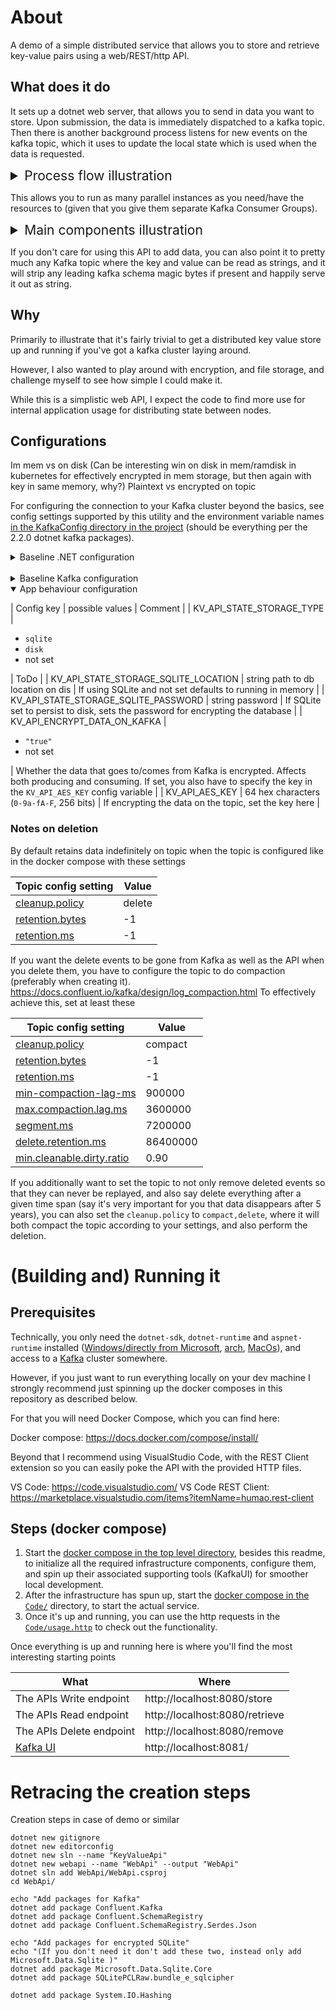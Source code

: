 # About

A demo of a simple distributed service that allows you to store and retrieve
key-value pairs using a web/REST/http API.

## What does it do

It sets up a dotnet web server, that allows you to send in data you want to store.
Upon submission, the data is immediately dispatched to a kafka topic.
Then there is another background process listens for new events on the kafka topic,
which it uses to update the local state which is used when the data is requested.

<details>
<summary style="font-size: 1.5em">Process flow illustration</summary>

```mermaid
sequenceDiagram
    actor User
    box Grey Web Server
        participant api_write as Write Endpoint
        participant api_read as Read Endpoint
        participant api_state as Local State<br>(In memory SQLite<br>or encrypted<br>on disk SQLite)
        participant api_consumer as State Updater
    end
    participant Kafka
    User ->> api_write: Hey, here is a<br>Key/Value pair
    alt no encryption for topic
    else if encryption for topic
        api_write ->> api_write: Encrypt key and value<br>using AES key from config
    end
    api_write ->> Kafka: A new Key/Value pair has arrived,<br>could you store it for me?
    Kafka ->> api_consumer: Got a<br>new Key/Value pair<br>for you!
    alt no encryption for topic
    else if encryption for topic
        api_consumer ->> api_consumer: Decrypt key and value<br>using AES key from config
    end
    api_consumer ->> api_state: Put new or updated<br>pair in local state
    User ->> api_read: What was that value<br>I stored again,<br>think this is the key?
    api_read ->> api_state: Yo, got value<br>for this key?
    api_state -->> api_read: Yup, here's the value
    api_read -->> User: The data you asked for,<br>fresh from the oven!
```

</details>

This allows you to run as many parallel instances as you need/have the resources to
(given that you give them separate Kafka Consumer Groups).

<details>
<summary style="font-size: 1.5em">Main components illustration</summary>

```mermaid

flowchart LR
    subgraph api3[API Instance 3]
        api3_endpoint_input[Write Endpoint]
        api3_endpoint_output[Read Endpoint]
        api3_kafka_consumer(Kafka Consumer Service)
        api3_internal_state[(SQLite State)]
        api3_kafka_consumer-->api3_internal_state
        api3_internal_state-->api3_endpoint_output
    end

    subgraph api2[API Instance 2]
        api2_endpoint_input[Write Endpoint]
        api2_endpoint_output[Read Endpoint]
        api2_kafka_consumer(Kafka Consumer Service)
        api2_internal_state[(SQLite State)]
        api2_kafka_consumer-->api2_internal_state
        api2_internal_state-->api2_endpoint_output
    end

    subgraph api1[API Instance 1]
        api1_endpoint_input[Write Endpoint]
        api1_endpoint_output[Read Endpoint]
        api1_kafka_consumer(Kafka Consumer Service)
        api1_internal_state[(SQLite State)]
        api1_kafka_consumer-->api1_internal_state
        api1_internal_state-->api1_endpoint_output
    end

    subgraph Kafka[ ]
        direction LR
        kafka_graph_label[Kafka]
        kafka_graph_label~~~Broker1
        subgraph Broker1
            broker1_topic1[Topic]
        end
        subgraph Broker2
            broker2_topic1[Topic]
        end
        subgraph Broker3
            broker3_topic1[Topic]
        end
        %% Broker1<-->Broker2<-->Broker3<-->Broker1
        broker1_topic1<-->broker2_topic1<-->broker3_topic1<-->broker1_topic1
    end
    %% api1_endpoint_output~~~api2_endpoint_output~~~api3_endpoint_output

    api1_endpoint_input-->Kafka
    api2_endpoint_input-->Kafka
    api3_endpoint_input-->Kafka

    Kafka-->api1_kafka_consumer
    Kafka-->api2_kafka_consumer
    Kafka-->api3_kafka_consumer

    classDef kafkaLabel font-size:1.1em, font-weight:bold, fill:none, stroke:none;
    class kafka_graph_label kafkaLabel;
    %% class Kafka kafkaLabel;
    classDef instanceLabel font-size:1.2em, margin-right:50em;
    class api1 instanceLabel;
    class api2 instanceLabel;
    class api3 instanceLabel;
```

</details>

If you don't care for using this API to add data, you can also point it to pretty much
any Kafka topic where the key and value can be read as strings, and it will strip any
leading kafka schema magic bytes if present and happily serve it out as string.

## Why

Primarily to illustrate that it's fairly trivial to get a distributed key value store
up and running if you've got a kafka cluster laying around.

However, I also wanted to play around with encryption, and file storage, and challenge
myself to see how simple I could make it.

While this is a simplistic web API, I expect the code to find more use for
internal application usage for distributing state between nodes.

## Configurations

Im mem vs on disk
(Can be interesting win on disk in mem/ramdisk in kubernetes for effectively encrypted in mem storage, but then again with key in same memory, why?)
Plaintext vs encrypted on topic

For configuring the connection to your Kafka cluster beyond the basics, see config settings supported by this utility and the environment variable names [in the KafkaConfig directory in the project](./Code/KeyValueApi/KafkaConfig/README.md#supported-variables) (should be everything per the 2.2.0 dotnet kafka packages).

<details>
<summary>Baseline .NET configuration</summary>
Not really necessary, byt nice for quality of life

| Variable | Example value | What |
|----------|---------------|------|
| [ASPNETCORE_ENVIRONMENT](https://learn.microsoft.com/en-us/aspnet/core/fundamentals/environments?view=aspnetcore-8.0) | `Development` | Allows you to set `Development` as the environment, which enables some niceties for local development like error pages that are not useless but have lots of detail. |
| [ASPNETCORE_URLS](https://learn.microsoft.com/en-us/aspnet/core/fundamentals/configuration/?view=aspnetcore-8.0#kestrel-endpoint-configuration) | `http://+:8080` | Allows you to specify what ports you'll be running on, and whether to enable https at all (seeing as it's mostly terminated for you by the infrastructure of the day no reason to produce lots of "browser hates your certificate" noise when hosting locally in compose) |
| [LOGGING__LOGLEVEL__DEFAULT](https://learn.microsoft.com/en-us/aspnet/core/fundamentals/logging/?view=aspnetcore-8.0) | `Trace` | Sets the default log level used by your code (and everything else unless you configure other components individually). |
| [LOGGING__LOGLEVEL__MICROSOFT](https://learn.microsoft.com/en-us/aspnet/core/fundamentals/logging/?view=aspnetcore-8.0) | `Warning` | Sets the log level of Microsoft components (which allows you to control the degree of log output not originating from your code, which is nice when you don't feel like setting up and navigating a log processing engine for quickly checking something out) |
| [LOGGING__LOGLEVEL__MICROSOFT.ASPNETCORE.DATAPROTECTION](https://learn.microsoft.com/en-us/aspnet/core/security/data-protection/configuration/overview?view=aspnetcore-8.0) | `Error` | Allows you to configure Microsofts protection of session keys etc. Carefully consider this if you run in a shared hosting environment. But also beware that alle the security of assets the application has access to like Kafka security settings and the storage keys (or storage itself if running in memory) will leak if someone takes a memory dump of the application or snapshot of the disk system accessible by the application user. So the default in memory storage that Microsofts web framework set up, which it warns about being insecure during startup, well, it's up to you to figure how much of humanitys time to spend on it when you'll probably run this in a container at a place you have no choice but to blindly trust that doesn't abuse the secrets you provide for the solution to start running at all |

</details>

<br>

<details>
<summary>Baseline Kafka configuration</summary>
A minimal configuration for the connection to Kafka

| Variable                        | Required | Example Value | Comment |
|---------------------------------|----------|---------------|---------|
| KAFKA_BOOTSTRAP_SERVERS         | required | `172.80.80.11:9092,172.80.80.12:9092,172.80.80.13:9092` | The addresses your application instances use to find your Kafka cluster |
| KAFKA_SECURITY_PROTOCOL         | required | `ssl` | What kind of security is used when connecting to kafka (main options are none, username/password, certificates, tokens) |
| KAFKA_SSL_CA_PEM_LOCATION       | optional | `/kafka/secrets/ca.crt` | The location of the file containing the certificates of the CAs you expect to have signed the brokers certificates so that you can trust them when connecting to them. Another alternative might be embedding the CA Certificates in the machines trust store or using certificates by a CA that is widely trusted and already embedded. |
| KAFKA_SSL_CERTIFICATE_LOCATION  | optional | `/kafka/secrets/acl-principal.crt` | When running with `ssl` as the security mode (certificate authentication), specifies where the applications certificate can be found. |
| KAFKA_SSL_KEY_LOCATION          | optional | `/kafka/secrets/acl-principal.key` | When running with `ssl` as the security mode (certificate authentication), specifies where the applications private key (corresponding to it's certificate) can be found. |
| KAFKA_SSL_KEY_PASSWORD_LOCATION | optional | `/kafka/secrets/password.txt` | When running with `ssl` as the security mode (certificate authentication), if the provided key is encrypted, specifies where to find the password that can be used to decrypt it |
| KAFKA_ACKS                      | optional | `leader` | Specifies whether the producer should wait for `all` the brokers keeping replicas to confirm they've persisted the event, just the `leader` the application is connected to, or `none` to fire and forget the message. |
| KAFKA_GROUP_ID                  | required | `key-value-api-instance` | The consumer group this instance should use when connecting to Kafka when retrieving events. Beware that if you set up multiple instances to use the same group, only one of them will be getting the events. |
| KAFKA_ENABLE_AUTO_COMMIT        | optional | `true` | Whether to store/commit the offset that has been consumed to the consumer group. Not used by the application, but useful in that it allows monitoring the group to see how far the application has come or if it's falling behind. |
| KAFKA_AUTO_COMMIT_INTERVAL_MS   | optional | `200` | How often to store the consumed offsets back into the consumer group. |
| KAFKA_SCHEMA_REGISTRY_URL       | required | `http://172.80.80.10:8083` | The address of the schema registry associated with the Kafka cluster. Used to determine whether there are schemas associated with the topics read from. |
| KV_API_KAFKA_KEY_VALUE_TOPIC    | required | `key-value-store` | The topic with the keys and values you want to serve out/ingest to. |

</details>

<details open>
<summary>App behaviour configuration</summary>

| Config key | possible values | Comment |
| KV_API_STATE_STORAGE_TYPE | <ul><li>`sqlite`</li><li>`disk`</li><li>not set</li></ul> | ToDo |
| KV_API_STATE_STORAGE_SQLITE_LOCATION | string path to db location on dis | If using SQLite and not set defaults to running in memory |
| KV_API_STATE_STORAGE_SQLITE_PASSWORD | string password | If SQLite set to persist to disk, sets the password for encrypting the database |
| KV_API_ENCRYPT_DATA_ON_KAFKA | <ul><li>`"true"`</li><li>not set</li></ul> | Whether the data that goes to/comes from Kafka is encrypted. Affects both producing and consuming. If set, you also have to specify the key in the `KV_API_AES_KEY` config variable |
| KV_API_AES_KEY | 64 hex characters (`0-9a-fA-F`, 256 bits) | If encrypting the data on the topic, set the key here |


</details>

### Notes on deletion

By default retains data indefinitely on topic when the topic is configured like
in the docker compose with these settings

| Topic config setting                                                                                                        | Value  |
|-----------------------------------------------------------------------------------------------------------------------------|--------|
| [cleanup.policy](https://docs.confluent.io/platform/current/installation/configuration/topic-configs.html#cleanup-policy)   | delete |
| [retention.bytes](https://docs.confluent.io/platform/current/installation/configuration/topic-configs.html#retention-bytes) | -1     |
| [retention.ms](https://docs.confluent.io/platform/current/installation/configuration/topic-configs.html#retention-ms)       | -1     |

If you want the delete events to be gone from Kafka as well as the API
when you delete them, you have to configure the topic to do compaction
(preferably when creating it).
https://docs.confluent.io/kafka/design/log_compaction.html
To effectively achieve this, set at least these

| Topic config setting                                                                                                                            | Value    |
|-------------------------------------------------------------------------------------------------------------------------------------------------|----------|
| [cleanup.policy](https://docs.confluent.io/platform/current/installation/configuration/topic-configs.html#cleanup-policy)                       | compact  |
| [retention.bytes](https://docs.confluent.io/platform/current/installation/configuration/topic-configs.html#retention-bytes)                     | -1       |
| [retention.ms](https://docs.confluent.io/platform/current/installation/configuration/topic-configs.html#retention-ms)                           | -1       |
| [min-compaction-lag-ms](https://docs.confluent.io/platform/current/installation/configuration/topic-configs.html#min-compaction-lag-ms)         | 900000   |
| [max.compaction.lag.ms](https://docs.confluent.io/platform/current/installation/configuration/topic-configs.html#max-compaction-lag-ms)         | 3600000  |
| [segment.ms](https://docs.confluent.io/platform/current/installation/configuration/topic-configs.html#segment-ms)                               | 7200000  |
| [delete.retention.ms](https://docs.confluent.io/platform/current/installation/configuration/topic-configs.html#delete-retention-ms)             | 86400000 |
| [min.cleanable.dirty.ratio](https://docs.confluent.io/platform/current/installation/configuration/topic-configs.html#min-cleanable-dirty-ratio) | 0.90     |

If you additionally want to set the topic to not only remove deleted events
so that they can never be replayed, and also say delete everything after
a given time span (say it's very important for you that data disappears after 5 years),
you can also set the `cleanup.policy` to `compact,delete`, where it will both compact
the topic according to your settings, and also perform the deletion.

# (Building and) Running it

## Prerequisites

Technically, you only need the `dotnet-sdk`, `dotnet-runtime` and `aspnet-runtime` installed ([Windows/directly from Microsoft](https://dotnet.microsoft.com/en-us/download), [arch](https://wiki.archlinux.org/title/.NET), [MacOs](https://formulae.brew.sh/formula/dotnet)), and access to a [Kafka](https://en.wikipedia.org/wiki/Apache_Kafka) cluster somewhere.

However, if you just want to run everything locally on your dev machine I strongly recommend just spinning up the docker composes in this repository as described below.

For that you will need Docker Compose, which you can find here:

Docker compose: https://docs.docker.com/compose/install/

Beyond that I recommend using VisualStudio Code, with the REST Client extension so you can easily poke the API with the provided HTTP files.

VS Code: https://code.visualstudio.com/
VS Code REST Client: https://marketplace.visualstudio.com/items?itemName=humao.rest-client

## Steps (docker compose)

1. Start the [docker compose in the top level directory](./docker-compose.yaml),
  besides this readme, to initialize all the required infrastructure components,
  configure them, and spin up their associated supporting tools (KafkaUI) for smoother local development.
2. After the infrastructure has spun up, start the [docker compose in the `Code/`](./Code/docker-compose.yaml)
  directory, to start the actual service.
3. Once it's up and running, you can use the http requests in the [`Code/usage.http`](./Code/usage.http)
  to check out the functionality.

Once everything is up and running here is where you'll find the most interesting starting points

| What                     | Where                          |
|--------------------------|--------------------------------|
| The APIs Write endpoint  | http://localhost:8080/store    |
| The APIs Read endpoint   | http://localhost:8080/retrieve |
| The APIs Delete endpoint | http://localhost:8080/remove   |
| [Kafka UI](https://github.com/provectus/kafka-ui) | http://localhost:8081/ |

# Retracing the creation steps

Creation steps in case of demo or similar

```shell
dotnet new gitignore
dotnet new editorconfig
dotnet new sln --name "KeyValueApi"
dotnet new webapi --name "WebApi" --output "WebApi"
dotnet sln add WebApi/WebApi.csproj
cd WebApi/

echo "Add packages for Kafka"
dotnet add package Confluent.Kafka
dotnet add package Confluent.SchemaRegistry
dotnet add package Confluent.SchemaRegistry.Serdes.Json

echo "Add packages for encrypted SQLite"
echo "(If you don't need it don't add these two, instead only add Microsoft.Data.Sqlite )"
dotnet add package Microsoft.Data.Sqlite.Core
dotnet add package SQLitePCLRaw.bundle_e_sqlcipher

dotnet add package System.IO.Hashing
```
